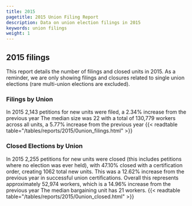 ```yaml
---
title: 2015
pagetitle: 2015 Union Filing Report
description: Data on union election filings in 2015
keywords: union filings
weight: 1
---
```


## 2015 filings

This report details the number of filings and closed units in 2015. As a reminder, we are only showing filings and closures related to single union elections (rare multi-union elections are excluded).

### Filings by Union
In 2015 2,143 petitions for new units were filed, a 2.34% increase from the previous year The median size was 22 with a total of 130,779 workers across all units, a 5.77% increase from the previous year
{{< readtable table="/tables/reports/2015/0union_filings.html" >}}

### Closed Elections by Union
In 2015 2,255 petitions for new units were closed (this includes petitions where no election was ever held), with 47.10% closed with a certification order, creating 1062 total new units. This was a 12.62% increase from the previous year in successful union certifications. Overall this represents approximately 52,974 workers, which is a 14.96% increase from the previous year The median bargaining unit has 21 workers.
{{< readtable table="/tables/reports/2015/0union_closed.html" >}}
